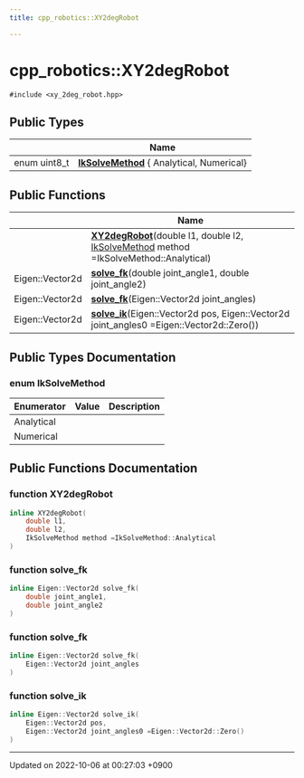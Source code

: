 ```yaml
---
title: cpp_robotics::XY2degRobot

---
```


# cpp_robotics::XY2degRobot






`#include <xy_2deg_robot.hpp>`

## Public Types

|                | Name           |
| -------------- | -------------- |
| enum uint8_t | **[IkSolveMethod](/cpp_robotics/doxybook/Classes/classcpp__robotics_1_1XY2degRobot/#enum-iksolvemethod)** { Analytical, Numerical} |

## Public Functions

|                | Name           |
| -------------- | -------------- |
| | **[XY2degRobot](/cpp_robotics/doxybook/Classes/classcpp__robotics_1_1XY2degRobot/#function-xy2degrobot)**(double l1, double l2, [IkSolveMethod](/cpp_robotics/doxybook/Classes/classcpp__robotics_1_1XY2degRobot/#enum-iksolvemethod) method =IkSolveMethod::Analytical) |
| Eigen::Vector2d | **[solve_fk](/cpp_robotics/doxybook/Classes/classcpp__robotics_1_1XY2degRobot/#function-solve-fk)**(double joint_angle1, double joint_angle2) |
| Eigen::Vector2d | **[solve_fk](/cpp_robotics/doxybook/Classes/classcpp__robotics_1_1XY2degRobot/#function-solve-fk)**(Eigen::Vector2d joint_angles) |
| Eigen::Vector2d | **[solve_ik](/cpp_robotics/doxybook/Classes/classcpp__robotics_1_1XY2degRobot/#function-solve-ik)**(Eigen::Vector2d pos, Eigen::Vector2d joint_angles0 =Eigen::Vector2d::Zero()) |

## Public Types Documentation

### enum IkSolveMethod

| Enumerator | Value | Description |
| ---------- | ----- | ----------- |
| Analytical | |   |
| Numerical | |   |




## Public Functions Documentation

### function XY2degRobot

```cpp
inline XY2degRobot(
    double l1,
    double l2,
    IkSolveMethod method =IkSolveMethod::Analytical
)
```


### function solve_fk

```cpp
inline Eigen::Vector2d solve_fk(
    double joint_angle1,
    double joint_angle2
)
```


### function solve_fk

```cpp
inline Eigen::Vector2d solve_fk(
    Eigen::Vector2d joint_angles
)
```


### function solve_ik

```cpp
inline Eigen::Vector2d solve_ik(
    Eigen::Vector2d pos,
    Eigen::Vector2d joint_angles0 =Eigen::Vector2d::Zero()
)
```


-------------------------------

Updated on 2022-10-06 at 00:27:03 +0900